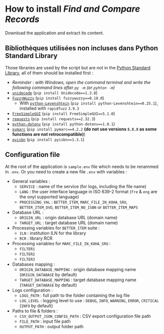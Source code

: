 # How to install _Find and Compare Records_

Download the application and extract its content.

## Bibliothèques utilisées non incluses dans Python Standard Library

Those libraries are used by the script but are not in the [Python Standard Library](https://docs.python.org/3/library/), all of them should be installed first :

* _Reminder : with Windows, open the command terminal and write the following command lines after `py -m` (or `pyhton -m`)_
* [`unidecode`](https://pypi.org/project/Unidecode/) (`pip install Unidecode==1.3.8`)
* [`FuzzyWuzzy`](https://pypi.org/project/fuzzywuzzy/) (`pip install fuzzywuzzy==0.18.0`)
  * With [`python-Levenshtein`](https://pypi.org/project/python-Levenshtein/) (`pip install python-Levenshtein==0.25.1`), installed with `rapidfuzz` `3.9.3`
* [`FreeSimpleGUI`](https://pypi.org/project/FreeSimpleGUI/) (`pip install FreeSimpleGUI==5.1.0`)
* [`requests`](https://pypi.org/project/requests/) (`pip install requests==2.32.3`)
* [`python-dotenv`](https://pypi.org/project/python-dotenv/) (`pip install python-dotenv==1.0.1`)
* [`pymarc`](https://pypi.org/project/pymarc/) (`pip install pymarc==4.2.2` __(do not use versions `5.X.X` as some functions are not retrocompatible)__)
* [`pyisbn`](https://pypi.org/project/pyisbn) (`pip install pyisbn==1.3.1`)

## Configuration file

At the root of the application is `sample.env` file which needs to be renammed in `.env`.
Or you need to create a new file `.env` with variables :

* General variables :
    * `SERVICE` : name of the service (for logs, including the file name)
    * `LANG` : the user interface language in ISO 639-2 format (`fre` & `eng` are the onyl supported language)
    * `PROCESSING_VAL` : `BETTER_ITEM`, `MARC_FILE_IN_KOHA_SRU`, `BETTER_ITEM_DVD`, `BETTER_ITEM_NO_ISBN` or `BETTER_ITEM_MAPS`
* Database URL :
  * `ORIGIN_URL` : origin database URL (domain name)
  * `TARGET_URL` : target database URL (domain name)
* Processing variables for `BETTER_ITEM` suite :
  * `ILN` : institution ILN for the library
  * `RCR` : library RCR
* Processing variables for `MARC_FILE_IN_KOHA_SRU` :
  * `FILTER1`
  * `FILTER2`
  * `FILTER3`
* Databases mapping :
  * `ORIGIN_DATABASE_MAPPING` : origin database mapping name (`ORIGIN_DATABASE` by default)
  * `TARGET_DATABASE_MAPPING` : target database mapping name (`TARGET_DATABASE` by default)
* Logs configuration :
  * `LOGS_PATH` : full path to the folder containing the log file
  * `LOG_LEVEL` : logging level to use : `DEBUG`, `INFO`, `WARNING`, `ERROR`, `CRITICAL` (`INFO` by default)
* Paths to file & folders :
  * `CSV_OUTPUT_JSON_CONFIG_PATH` : CSV export configuration file path
  * `FILE_PATH` : input file path
  * `OUTPUT_PATH` : output folder path
